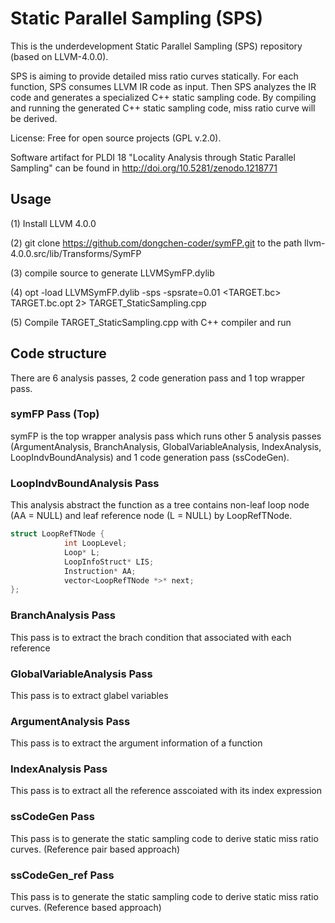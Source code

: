 # Static Parallel Sampling (SPS)

This is the underdevelopment Static Parallel Sampling (SPS) repository (based on LLVM-4.0.0). 

SPS is aiming to provide detailed miss ratio curves statically. 
For each function, SPS consumes LLVM IR code as input. 
Then SPS analyzes the IR code and generates a specialized C++ static sampling code.
By compiling and running the generated C++ static sampling code, miss ratio curve will be derived.

License: Free for open source projects (GPL v.2.0).

Software artifact for PLDI 18 "Locality Analysis through Static Parallel Sampling" can be found in http://doi.org/10.5281/zenodo.1218771

## Usage

(1) Install LLVM 4.0.0

(2) git clone https://github.com/dongchen-coder/symFP.git to the path llvm-4.0.0.src/lib/Transforms/SymFP

(3) compile source to generate LLVMSymFP.dylib

(4) opt -load LLVMSymFP.dylib -sps -spsrate=0.01 \<TARGET.bc\> TARGET.bc.opt 2\> TARGET\_StaticSampling.cpp

(5) Compile TARGET\_StaticSampling.cpp with C++ compiler and run


## Code structure

There are 6 analysis passes, 2 code generation pass and 1 top wrapper pass.

### symFP Pass (Top)

symFP is the top wrapper analysis pass which runs other 5 analysis passes (ArgumentAnalysis, BranchAnalysis, GlobalVariableAnalysis, IndexAnalysis, LoopIndvBoundAnalysis) and 1 code generation pass (ssCodeGen). 

### LoopIndvBoundAnalysis Pass 

This analysis abstract the function as a tree contains non-leaf loop node (AA = NULL) and leaf reference node (L = NULL) by LoopRefTNode.   

```C++
struct LoopRefTNode {
            int LoopLevel;
            Loop* L;
            LoopInfoStruct* LIS;
            Instruction* AA;
            vector<LoopRefTNode *>* next;
};
```

### BranchAnalysis Pass
This pass is to extract the brach condition that associated with each reference

### GlobalVariableAnalysis Pass
This pass is to extract glabel variables

### ArgumentAnalysis Pass
This pass is to extract the argument information of a function

### IndexAnalysis Pass
This pass is to extract all the reference asscoiated with its index expression

### ssCodeGen Pass
This pass is to generate the static sampling code to derive static miss ratio curves. (Reference pair based approach)

### ssCodeGen_ref Pass
This pass is to generate the static sampling code to derive static miss ratio curves. (Reference based approach)


